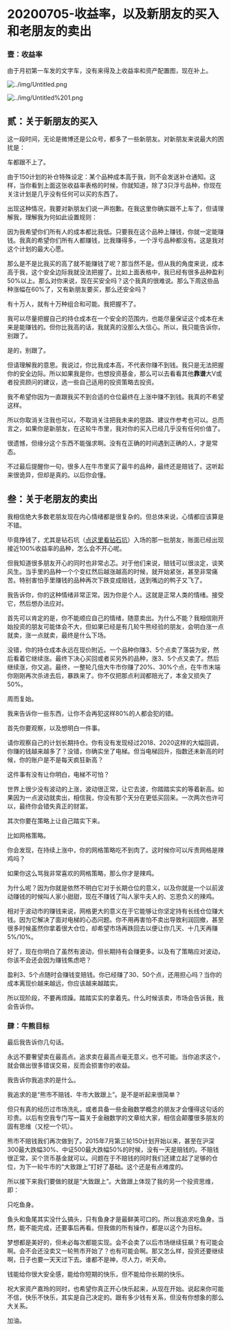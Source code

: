 # 20200705-收益率，以及新朋友的买入和老朋友的卖出

### 壹：收益率

由于月初第一车发的文字车，没有来得及上收益率和资产配置图，现在补上。

![../img/Untitled.png](../img/20200705-1.png)

![../img/Untitled%201.png](../img/20200705-2.png)

## 贰：关于新朋友的买入

这一段时间，无论是微博还是公众号，都多了一些新朋友。对新朋友来说最大的困扰是：

车都跟不上了。

由于150计划的补仓特殊设定：某个品种成本高于我，则不会发送补仓通知。这样，当你看到上面这张收益率表格的时候，你就知道，除了3只浮亏品种，你现在关注计划是几乎没有任何可以买的东西了。

出现这种情况，我要对新朋友们说一声抱歉。在我这里你确实跟不上车了，但请理解我，理解我为何如此设置规则：

因为我希望你们所有人的成本都比我低。只要我在这个品种上赚钱，你就一定能赚钱。我真的希望你们所有人都赚钱，比我赚得多，一个浮亏品种都没有。这是我对这个计划的最大心愿。

那么是不是比我买的高了就不能赚钱了呢？那当然不是。但从我的角度来说，成本高于我，这个安全边际我就没法把握了。比如上面表格中，我已经有很多品种盈利50%以上。那么对你来说，现在买安全吗？这个我真的很难说。那么下周这些品种涨幅在60%了，又有新朋友要买，那么还安全吗？

有十万人，就有十万种组合和可能。我把握不了。

我可以尽量把握自己的持仓成本在一个安全的范围内，也能尽量保证这个成本在未来是能赚钱的。但你比我高的话，我就真的没那么大信心。所以，我只能告诉你，别跟了。

是的，别跟了。

但请理解我的意思。我说过，你比我成本高，不代表你赚不到钱。我只是无法把握你的安全边际。所以如果我是你，也想投资基金，那么可以去看看其他**靠谱**大V或者投资顾问的建议，选一些自己适用的投资策略去投资。

我不希望你因为一直跟我买不到合适的仓位最终在上涨中赚不到钱。我真的不希望这样。

所以你取消关注我也可以，不取消关注把我未来的思路、建议作参考也可以。总而言之，如果你是新朋友，在这轮牛市里，我对你的买入已经几乎没有任何价值了。

很遗憾，但缘分这个东西不能强求啊。没有在正确的时间遇到正确的人，才是常态。

不过最后提醒你一句，很多人在牛市里买了最牛的品种，最终还是赔钱了。这听起来很诡异，但却是真的。以后你会懂。

## 叁：关于老朋友的卖出

我相信绝大多数老朋友现在内心情绪都是很复杂的。但总体来说，心情都应该算是不错。

毕竟挣钱了，尤其是钻石坑（[点这里看钻石坑](http://mp.weixin.qq.com/s?__biz=MzIwMTIzNDMwNA==&mid=2653408972&idx=1&sn=b356550473e554fe1f839ce3d5ce408d&chksm=8d226c23ba55e535395d9ad869656c95a0764d559310e2031f92e75e0aa60f76c4f38b19d5ab&scene=21#wechat_redirect)）入场的那一批朋友，账面已经出现接近100%收益率的品种，怎么会不开心呢。

但我知道很多朋友开心的同时也非常忐忑。对于他们来说，赔钱可以很淡定，谈笑风生。当手里的品种一个个变红然后越涨越高的时候，就开始紧张，甚至非常痛苦。特别害怕手里赚钱的品种再次下跌变成赔钱，送到嘴边的鸭子又飞了。

我告诉你，你的这种情绪非常正常。因为你是个人。这就是正常人类的情绪。接受它，然后想办法应对。

首先可以肯定的是，你不能顺应自己的情绪，随意卖出。为什么不能？我相信刚开始投资的朋友可能体会不大，但如果已经是有几轮牛熊经验的朋友，会明白涨一点就卖，涨一点就卖，最终是什么下场。

没错，你的持仓成本永远在现价附近。一个品种你赚3、5个点卖了落袋为安，然后看着它继续涨。最终下决心买回或者买另外的品种，涨3、5个点又卖了。然后继续涨，你又追。最终，一整轮几倍大牛市你赚了20%、30%个点，在牛市末端你刚刚再次杀进去后，暴跌来了。你不仅把那点利润都赔光了，本金又损失了50%。

周而复始。

我来告诉你一些东西，让你不会再犯这样80%的人都会犯的错。

首先你要观察，以及想明白一件事。

请你观察自己的计划长期持仓。你有没有发现经过2018、2020这样的大幅回调，你赚的钱越来越多了？没错，你确实坐了电梯。但当电梯回升，指数还未新高的时候，你的账户是不是每天疯狂新高？

这件事有没有让你明白，电梯不可怕？

世界上很少没有波动的上涨，波动很正常，让它去波，你踏踏实实的等着新高。如果因为一点波动就卖出，相信我，你没有那个天分在更低买回来。一次两次也许可以，最终你会错失真正的财富。

其次你要在策略上让自己踏实下来。

比如网格策略。

你会发现，在持续上涨中，你的网格策略吃不到肉了。这时候你可以斥责网格是辣鸡吗？

如果你这么骂我非常喜欢的网格策略，那么你才是辣鸡。

为什么呢？因为你就是依然不明白它对于长期仓位的意义，以及你就是一个以前波动赚钱的时候叫人家小甜甜，现在不赚钱了叫人家牛夫人的、忘恩负义的辣鸡。

相对于波动市的赚钱来说，网格更大的意义在于它能够让你坚定持有长线仓位赚大钱。因为它解决了面对电梯的心态问题。你不用再害怕不卖出导致利润回撤，甚至很多时候虽然你拿着很大仓位，却希望市场再跌回去以便让你几天、十几天再赚5%/10%。

好了，现在你明白了虽然有波动，但长期持有会赚更多。以及有了策略应对波动，你该不会还会因为赚钱焦虑吧？

盈利3、5个点随时会赚钱变赔钱。你已经赚了30、50个点，还用担心吗？当你的成本离现价越来越远，你应该越来越踏实。

所以现阶段，不要再烦躁。踏踏实实的拿着先。什么时候该卖，市场会告诉我，我会告诉你。

### 肆：牛熊目标

最后我告诉你几句话。

永远不要奢望卖在最高点。追求卖在最高点毫无意义，也不可能。当你追求这个，就会做出很多错误交易，反而会损害你的收益。

我告诉你我追求的是什么。

我追求的是“熊市不赔钱、牛市大致跟上”。是不是听起来很简单？

但只有真的经历过市场洗礼，或者具备一些金融数学概念的朋友才会懂得这句话的珍贵。以后有空我专门写一篇关于金融数学的文章给大家，相信会颠覆很多朋友的固有思维（又挖一个坑）。

熊市不赔钱我们再次做到了。2015年7月第三轮150计划开始以来，甚至在沪深300最大跌幅30%、中证500最大跌幅50%的时候，没有一天是赔钱的。不赔钱很正常，买个货币基金就可以。问题在于不赔钱的同时我们还建立起了足够的仓位，为下一轮牛市的“大致跟上”打好了基础。这个还是有点难度的。

所以接下来我们要做的就是“大致跟上”。大致跟上体现了我的另一个投资思维，即：

只吃鱼身。

鱼头和鱼尾其实没什么搞头，只有鱼身才是最鲜美可口的。所以我追求吃鱼身。当然，能不能完成，还要事后再看。但我做的所有操作，都是以这个为目标。

梦想都是美好的，但未必每次都能实现。会不会卖了以后市场继续狂飙？有可能会啊。会不会还没卖又一轮熊市开始了？也有可能会啊。那又怎么样，投资还要继续啊，日子也要一天天过下去。谁都不是神，尽人力，听天命。

钱能给你很大安全感，能给你短期的快乐，但不能给你长期的快乐。

祝大家资产嘉玲的同时，也希望你真正开心快乐起来，从现在开始。说起来你可能不信，快乐不快乐，其实是自己决定的。跟有多少钱有关系，但没有你想象的那么大关系。

加油。